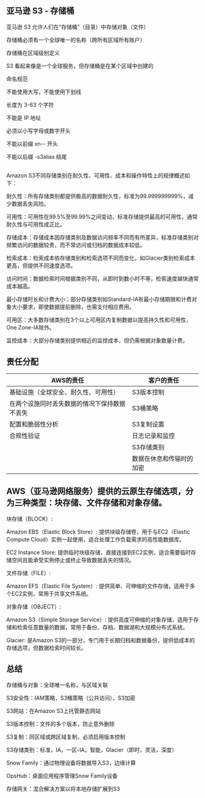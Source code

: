 ## 亚马逊 S3 - 存储桶

亚马逊 S3 允许人们在“存储桶”（目录）中存储对象（文件）

存储桶必须有一个全球唯一的名称（跨所有区域所有账户）

存储桶在区域级别定义

S3 看起来像是一个全球服务，但存储桶是在某个区域中创建的

命名规范

不能使用大写，不能使用下划线

长度为 3-63 个字符

不能是 IP 地址

必须以小写字母或数字开头

不能以前缀 xn-- 开头

不能以后缀 -s3alias 结尾

## 
Amazon S3不同存储类别在耐久性、可用性、成本和操作特性上的规律概述如下：

耐久性：所有存储类别都提供极高的数据耐久性，标准为99.999999999%，减少数据丢失风险。

可用性：可用性在99.5%至99.99%之间变动，标准存储提供最高的可用性，通常耐久性与可用性成正比。

存储成本：存储成本因存储类别及数据访问频率不同而有所差异，标准存储类别对频繁访问的数据较贵，而不常访问或归档的数据成本较低。

检索成本：检索成本依存储类别和检索选项不同而变化，如Glacier类别检索成本更高，但提供不同速度选项。

访问时间：数据检索时间根据类别不同，从即时到数小时不等，检索速度越快通常成本越高。

最小存储时长和计费大小：部分存储类别如Standard-IA有最小存储期限和计费对象大小要求，即使数据提前删除，也需支付相应费用。

可用区：大多数存储类别在3个以上可用区内复制数据以提高持久性和可用性，One Zone-IA除外。

监控成本：大部分存储类别提供相近的监控成本，但仍需根据对象数量计费。

## 责任分配

| AWS的责任                                    | 客户的责任            |
|---------------------------------------------|----------------------|
| 基础设施（全球安全、耐久性、可用性）                | S3版本控制          |
| 在两个设施同时丢失数据的情况下保持数据不丢失              | S3桶策略            |
| 配置和脆弱性分析                                | S3复制设置          |
| 合规性验证                                    | 日志记录和监控        |
|                                              | S3存储类别          |
|                                              | 数据在休息和传输时的加密 |

## AWS（亚马逊网络服务）提供的云原生存储选项，分为三种类型：块存储、文件存储和对象存储。

块存储（BLOCK）:

Amazon EBS（Elastic Block Store）: 提供块级存储卷，用于与EC2（Elastic Compute Cloud）实例一起使用，适合处理工作负载需求的高性能数据库。

EC2 Instance Store: 提供临时块级存储，直接连接到EC2实例，适合需要临时存储空间且能承受实例停止或终止导致数据丢失的情况。

文件存储（FILE）:

Amazon EFS（Elastic File System）: 提供简单、可伸缩的文件存储，适用于多个EC2实例，常用于共享文件系统。

对象存储（OBJECT）:

Amazon S3（Simple Storage Service）: 提供高度可伸缩的对象存储，适用于存储和检索任意数量的数据，常用于备份、存档、数据湖和大规模分布式系统。

Glacier: 是Amazon S3的一部分，专门用于长期归档和数据备份，提供低成本的存储选项，但数据检索时间较长。

## 总结

存储桶与对象：全球唯一名称，与区域关联

S3安全性：IAM策略，S3桶策略（公共访问），S3加密

S3网站：在Amazon S3上托管静态网站

S3版本控制：文件的多个版本，防止意外删除

S3复制：同区域或跨区域复制，必须启用版本控制

S3存储类别：标准，IA，一区-IA，智能，Glacier（即时，灵活，深度）

Snow Family：通过物理设备将数据导入S3，边缘计算

OpsHub：桌面应用程序管理Snow Family设备

存储网关：混合解决方案以将本地存储扩展到S3
